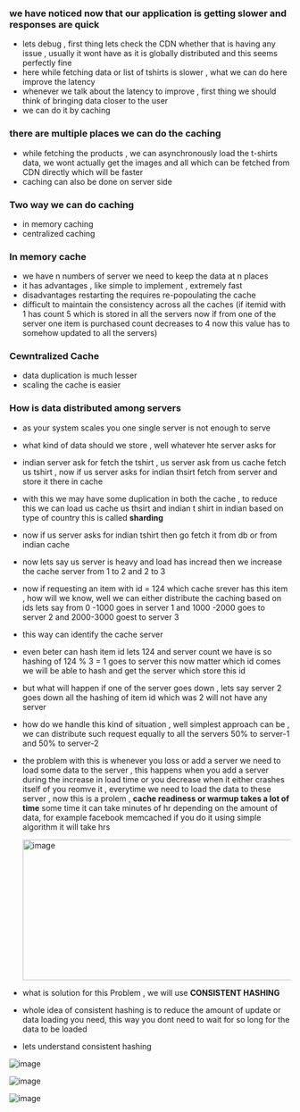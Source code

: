 ### we have noticed now that our application is getting slower and responses are quick 
- lets debug , first thing lets check the CDN whether that is having any issue , usually it wont have as it is globally distributed and this seems perfectly fine
- here while fetching data or list of tshirts is slower , what we can do here improve the latency
- whenever we talk about the latency to improve , first thing we should think of bringing data closer to the user
- we can do it by caching

### there are multiple places we can do the caching 
- while fetching the products , we can asynchronously load the t-shirts data, we wont actually get the images and all which can be fetched from CDN directly which will be faster
- caching can also be done on server side

### Two way we can do caching 
- in memory caching
- centralized caching 

### In memory cache 
- we have n numbers of server we need to keep the data at n places
- it has advantages , like simple to implement , extremely fast
- disadvantages restarting the requires re-popoulating the cache
- difficult to maintain the consistency across all the caches (if itemid with 1 has count 5 which is stored in all the servers now if from one of the server one item is purchased count decreases to 4 now this value has to somehow updated to all the servers)

 ### Cewntralized Cache
 - data duplication is much lesser
 - scaling the cache is easier

### How is data distributed among servers
- as your system scales you one single server is not enough to serve
- what kind of data should we store , well whatever hte server asks for
- indian server ask for fetch the tshirt , us server ask from us cache fetch us tshirt , now if us server asks for indian thsirt fetch from server and store it there in cache
- with this we may have some duplication in both the cache , to reduce this we can load us cache us thsirt and indian t shirt in indian based on type of country this is called **sharding**
- now if us server asks for indian tshirt then go fetch it from db or from indian cache
- now lets say us server is heavy and load has incread then we increase the cache server from 1 to 2 and 2 to 3
- now if requesting an item with id = 124 which cache srever has this item , how will we know, well we can either distribute the caching based on ids lets say from 0 -1000 goes in server 1 and 1000 -2000 goes to server 2 and 2000-3000 goest to server 3
- this way can identify the cache server
- even beter can hash item id lets 124 and server count we have is so hashing of 124 % 3 = 1 goes to server this now matter which id comes we will be able to hash and get the server which store this id
- but what will happen if one of the server goes down , lets say server 2 goes down all the hashing of item id which was 2 will not have any server
- how do we handle this kind of situation , well simplest approach can be , we can distribute such request equally to all the servers 50% to server-1 and 50% to server-2
- the problem with this is whenever you loss or add a server we need to load some data to the server , this happens when you add a server during the increase in load time or you decrease when it either crashes itself of you reomve it , everytime we need to load the data to these server , now this is a prolem , **cache readiness or warmup takes a lot of time** some time it can take minutes of hr depending on the amount of data, for example facebook memcached if you do it using simple algorithm it will take hrs

    <img width="501" height="252" alt="image" src="https://github.com/user-attachments/assets/dec3cb8e-c13f-4a10-9d81-9430052ee70d" />

- what is solution for this Problem , we will use **CONSISTENT HASHING**
- whole idea of consistent hashing is to reduce the amount of update or data loading you need, this way you dont need to wait for so long for the data to be loaded
- lets understand consistent hashing

![image](https://github.com/user-attachments/assets/bd7535b2-564c-44a5-a999-f09e7db2013f)

![image](https://github.com/user-attachments/assets/fe641d6a-47c1-4b40-8bee-391b5dedffed)

![image](https://github.com/user-attachments/assets/1d2c9085-b281-4bca-9bc6-ebfd11160195)

